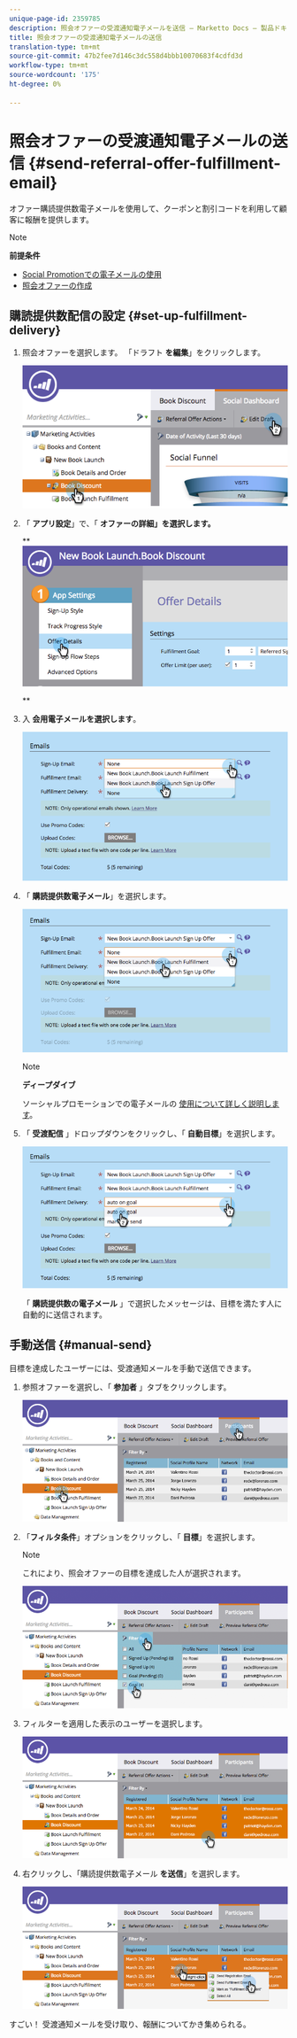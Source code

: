 ```yaml
---
unique-page-id: 2359785
description: 照会オファーの受渡通知電子メールを送信 — Marketto Docs — 製品ドキュメント
title: 照会オファーの受渡通知電子メールの送信
translation-type: tm+mt
source-git-commit: 47b2fee7d146c3dc558d4bbb10070683f4cdfd3d
workflow-type: tm+mt
source-wordcount: '175'
ht-degree: 0%

---
```



# 照会オファーの受渡通知電子メールの送信 {#send-referral-offer-fulfillment-email}

オファー購読提供数電子メールを使用して、クーポンと割引コードを利用して顧客に報酬を提供します。

>[!NOTE]
>
>**前提条件**
>
>* [Social Promotionでの電子メールの使用](../../../../product-docs/demand-generation/social/social-functions/use-emails-in-social-promotions.md)
>* [照会オファーの作成](create-a-referral-offer.md)

>



## 購読提供数配信の設定 {#set-up-fulfillment-delivery}

1. 照会オファーを選択します。 「ドラフト **を編集**」をクリックします。

   ![](assets/image2015-4-20-16-3a3-3a14.png)

1. 「 **アプリ設定**」で、「 **オファーの詳細」を選択します。**

   ** ![](assets/image2015-4-23-12-3a53-3a16.png)

   **

1. 入 **会用電子メールを選択します**。

   ![](assets/image2015-4-23-12-3a58-3a52.png)

1. 「 **購読提供数電子メール**」を選択します。

   ![](assets/image2015-4-23-13-3a4-3a40.png)

   >[!NOTE]
   >
   >**ディープダイブ**
   >
   >
   >ソーシャルプロモーションでの電子メールの [使用について詳しく説明します](../../../../product-docs/demand-generation/social/social-functions/use-emails-in-social-promotions.md)。

1. 「 **受渡配信** 」ドロップダウンをクリックし、「 **自動目標**」を選択します。

   ![](assets/image2015-4-23-13-3a13-3a33.png)

   「 **購読提供数の電子メール** 」で選択したメッセージは、目標を満たす人に自動的に送信されます。

## 手動送信 {#manual-send}

目標を達成したユーザーには、受渡通知メールを手動で送信できます。

1. 参照オファーを選択し、「 **参加者** 」タブをクリックします。

   ![](assets/image2015-4-20-15-3a37-3a14.png)

1. 「**フィルタ条件**」オプションをクリックし、「 **目標**」を選択します。

   >[!NOTE]
   >
   >これにより、照会オファーの目標を達成した人が選択されます。

   ![](assets/image2015-4-20-15-3a59-3a11.png)

1. フィルターを適用した表示のユーザーを選択します。

   ![](assets/2015-04-23-13-08-53.png)

1. 右クリックし、「購読提供数電子メール **を送信**」を選択します。

   ![](assets/2015-04-20-15-54-13.png)

すごい！ 受渡通知メールを受け取り、報酬についてかき集められる。
